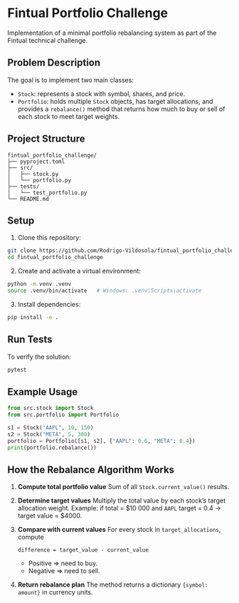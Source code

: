 
# Fintual Portfolio Challenge

Implementation of a minimal portfolio rebalancing system as part of the Fintual technical challenge.


## Problem Description
The goal is to implement two main classes:
- `Stock`: represents a stock with symbol, shares, and price.
- `Portfolio`: holds multiple `Stock` objects, has target allocations, and provides a `rebalance()` method that returns how much to buy or sell of each stock to meet target weights.


## Project Structure
```
fintual_portfolio_challenge/
├── pyproject.toml
├── src/
│   ├── stock.py
│   └── portfolio.py
├── tests/
│   └── test_portfolio.py
└── README.md
````

## Setup
1. Clone this repository:
```bash
git clone https://github.com/Rodrigo-Vildosola/fintual_portfolio_challenge.git
cd fintual_portfolio_challenge
```


2. Create and activate a virtual environment:

```bash
python -m venv .venv
source .venv/bin/activate   # Windows: .venv\Scripts\activate
```

3. Install dependencies:

```bash
pip install -e .
```

## Run Tests

To verify the solution:

```bash
pytest
```


## Example Usage

```python
from src.stock import Stock
from src.portfolio import Portfolio

s1 = Stock("AAPL", 10, 150)
s2 = Stock("META", 5, 300)
portfolio = Portfolio([s1, s2], {"AAPL": 0.6, "META": 0.4})
print(portfolio.rebalance())
```

## How the Rebalance Algorithm Works

1. **Compute total portfolio value**
   Sum of all `Stock.current_value()` results.

2. **Determine target values**
   Multiply the total value by each stock’s target allocation weight.
   Example: if total = $10 000 and `AAPL` target = 0.4 → target value = $4000.

3. **Compare with current values**
   For every stock in `target_allocations`, compute

   ```
   difference = target_value - current_value
   ```

   * Positive => need to buy.
   * Negative => need to sell.

4. **Return rebalance plan**
   The method returns a dictionary `{symbol: amount}` in currency units.
